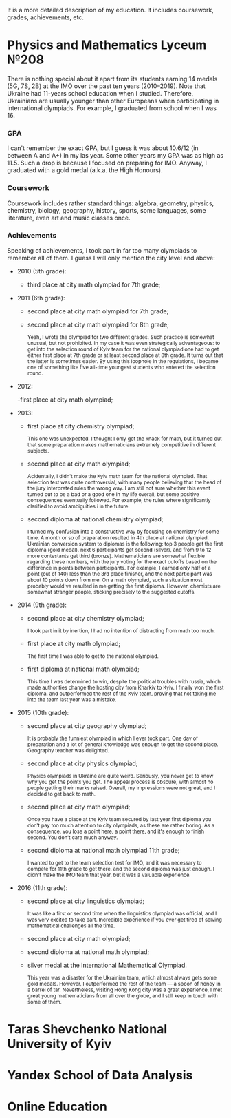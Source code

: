 It is a more detailed description of my education.  It includes coursework, grades, achievements, etc.

# Physics and Mathematics Lyceum №208

There is nothing special about it apart from its students earning 14 medals (5G, 7S, 2B) at the IMO over the past ten years (2010&ndash;2019).  Note that Ukraine had 11-years school education when I studied.  Therefore, Ukrainians are usually younger than other Europeans when participating in international olympiads.  For example, I graduated from school when I was 16.

### GPA

I can't remember the exact GPA, but I guess it was about 10.6/12 (in between A and A+) in my las year.  Some other years my GPA was as high as 11.5.  Such a drop is because I focused on preparing for IMO.    Anyway, I graduated with a gold medal (a.k.a. the High Honours).

### Coursework

Coursework includes rather standard things: algebra, geometry, physics, chemistry, biology, geography, history, sports, some languages, some literature, even art and music classes once.

### Achievements

Speaking of achievements, I took part in far too many olympiads to remember all of them.  I guess I will only mention the city level and above:

- 2010 (5th grade):

    - third place at city math olympiad for 7th grade;

- 2011 (6th grade):

    - second place at city math olympiad for 7th grade;

    - second place at city math olympiad for 8th grade;

      <small>Yeah, I wrote the olympiad for two different grades.  Such practice is somewhat unusual, but not prohibited.  In my case it was even strategically advantageous: to get into the selection round of Kyiv team for the national olympiad one had to get either first place at 7th grade or at least second place at 8th grade.  It turns out that the latter is sometimes easier.  By using this loophole in the regulations, I became one of something like five all-time youngest students who entered the selection round.</small>

- 2012:

    -first place at city math olympiad;

- 2013:

    - first place at city chemistry olympiad;

      <small>This one was unexpected.  I thought I only got the knack for math, but it turned out that some preparation makes mathematicians extremely competitive in different subjects.</small>

    - second place at city math olympiad;

      <small>Acidentally, I didn't make the Kyiv math team for the national olympiad.  That selection test was quite controversial, with many people believing that the head of the jury interpreted rules the wrong way.  I am still not sure whether this event turned out to be a bad or a good one in my life overall, but some positive consequences eventually followed.  For example, the rules where significantly clarified to avoid ambiguities i in the future.</small>

    - second diploma at national chemistry olympiad;

      <small>I turned my confusion into a constructive way by focusing on chemistry for some time.  A month or so of preparation resulted in 4th place at national olympiad.  Ukrainian conversion system to diplomas is the following: top 3 people get the first diploma (gold medal), next 6 participants get second (silver), and from 9 to 12 more contestants get third (bronze).  Mathematicians are somewhat flexible regarding these numbers, with the jury voting for the exact cutoffs based on the difference in points between participants.  For example, I earned only half of a point (out of 140) less than the 3rd place finisher, and the next participant was about 10 points down from me.  On a math olympiad, such a situation most probably would've resulted in me getting the first diploma.  However, chemists are somewhat stranger people, sticking precisely to the suggested cutoffs.</small>

- 2014 (9th grade):

    - second place at city chemistry olympiad;

      <small>I took part in it by inertion, I had no intention of distracting from math too much.</small>

    - first place at city math olympiad;

      <small>The first time I was able to get to the national olympiad.</small>

    - first diploma at national math olympiad;

      <small>This time I was determined to win, despite the political troubles with russia, which made authorities change the hosting city from Kharkiv to Kyiv.  I finally won the first diploma, and outperformed the rest of the Kyiv team, proving that not taking me into the team last year was a mistake.</small>

- 2015 (10th grade):

    - second place at city geography olympiad;

      <small>It is probably the funniest olympiad in which I ever took part.  One day of preparation and a lot of general knowledge was enough to get the second place.  Geography teacher was delighted.</small>

    - second place at city physics olympiad;

      <small>Physics olympiads in Ukraine are quite weird.  Seriously, you never get to know why you get the points you get.  The appeal process is obscure, with almost no people getting their marks raised.  Overall, my impressions were not great, and I decided to get back to math.</small>

    - second place at city math olympiad;

      <small>Once you have a place at the Kyiv team secured by last year first diploma you don't pay too much attention to city olympiads, as these are rather boring.  As a consequence, you lose a point here, a point there, and it's enough to finish second.  You don't care much anyway.</small>

    - second diploma at national math olympiad 11th grade;

      <small>I wanted to get to the team selection test for IMO, and it was necessary to compete for 11th grade to get there, and the second diploma was just enough.  I didn't make the IMO team that year, but it was a valuable experience.</small>

- 2016 (11th grade):

    - second place at city linguistics olympiad;

      <small>It was like a first or second time when the linguistics olympiad was official, and I was very excited to take part.  Incredible experience if you ever get tired of solving mathematical challenges all the time.</small>

    - second place at city math olympiad;

    - second diploma at national math olympiad;

    - silver medal at the International Mathematical Olympiad.

      <small>This year was a disaster for the Ukrainian team, which almost always gets some gold medals.  However, I outperformed the rest of the team &mdash; a spoon of honey in a barrel of tar.  Nevertheless, visiting Hong Kong city was a great experience, I met great young mathematicians from all over the globe, and I still keep in touch with some of them.</small>

# Taras Shevchenko National University of Kyiv

# Yandex School of Data Analysis

# Online Education

